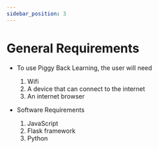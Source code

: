 ```yaml
---
sidebar_position: 3
---
```


# General Requirements

* To use Piggy Back Learning, the user will need
    1. Wifi 
    2. A device that can connect to the internet
    3. An internet browser

* Software Requirements
    1. JavaScript
    2. Flask framework
    3. Python